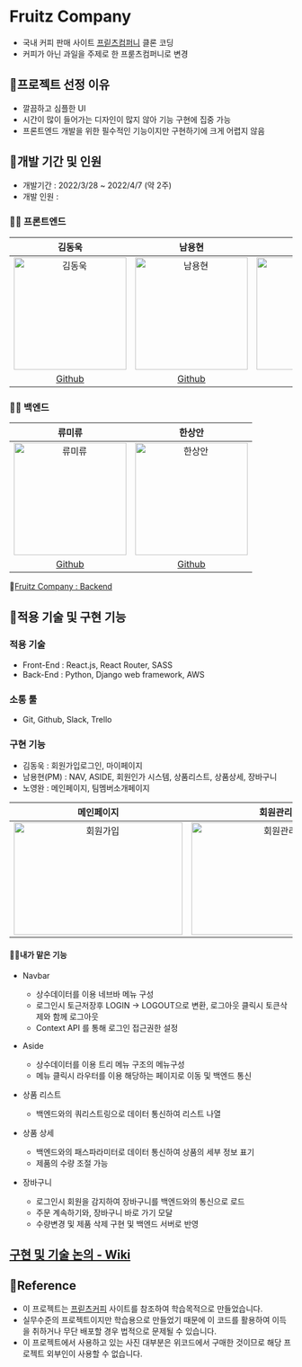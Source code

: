 # Fruitz Company
- 국내 커피 판매 사이트 [프릳츠컴퍼니](https://fritz.co.kr/) 클론 코딩
- 커피가 아닌 과일을 주제로 한 프룯츠컴퍼니로 변경

## 📌프로젝트 선정 이유
- 깔끔하고 심플한 UI
- 시간이 많이 들어가는 디자인이 많지 않아 기능 구현에 집중 가능
- 프론트엔드 개발을 위한 필수적인 기능이지만 구현하기에 크게 어렵지 않음


## 📌개발 기간 및 인원

- 개발기간 : 2022/3/28 ~ 2022/4/7 (약 2주)
- 개발 인원 :
### 🧑‍💻 프론트엔드
|김동욱|남용현|노영완|
|:----:|:----:|:----:|
|<img width="200" height="200" alt="김동욱" src="https://user-images.githubusercontent.com/95746551/162573111-31bcb64a-e7c9-4ded-88a8-5e5eaa512bab.JPG">|<img width="200" height="200" alt="남용현" src="https://user-images.githubusercontent.com/95746551/162573146-2b6f6d85-c928-4fd0-ba62-94644140fa53.png">|<img width="200" height="200" alt="노영완" src="https://user-images.githubusercontent.com/95746551/162573168-cf925827-c623-47f3-b02b-b40ac7e5fdc7.png">|
|[Github](https://github.com/dan2dong)|[Github](https://github.com/sunnyfterrain)|[Github](https://github.com/nohnohnohnoh)|

### 🧑‍💻 백엔드
|류미류|한상안|
|:----:|:----:|
|<img width="200" height="200" alt="류미류" src="https://user-images.githubusercontent.com/95746551/162573414-d623d83b-91c4-4713-b9b1-6ac5fd93d488.JPG">|<img width="200" height="200" alt="한상안" src="https://user-images.githubusercontent.com/95746551/162573392-6abdda80-b63d-4cd4-8efe-705a5d6d07d6.png">|
|[Github](https://github.com/mquat)|[Github](https://github.com/sangahnhan)|

🔗[Fruitz Company : Backend](https://github.com/wecode-bootcamp-korea/31-1st-TheCreationOfWeb-backend)



## 📌적용 기술 및 구현 기능

### 적용 기술

- Front-End : React.js, React Router, SASS
- Back-End : Python, Django web framework, AWS

### 소통 툴

- Git, Github, Slack, Trello
  ​
### 구현 기능
 
- 김동욱 : 회원가입로그인, 마이페이지
- 남용현(PM) : NAV, ASIDE, 회원인가 시스템, 상품리스트, 상품상세, 장바구니
- 노영완 : 메인페이지, 팀멤버소개페이지

|메인페이지|회원관리|상품페이지|
|:---:|:---:|:---:|
|<img width="300" height="200" alt="회원가입" src="https://user-images.githubusercontent.com/95746551/162576974-3ff8621d-a1af-42ac-8655-0a1601669f4f.gif">|<img width="300" height="200" alt="회원관리" src="https://user-images.githubusercontent.com/95746551/162576969-6428e9f7-e756-4a7f-9e42-4cc082b38785.gif">|<img width="300" height="200" alt="회원가입" src="https://user-images.githubusercontent.com/95746551/162374253-77dfda2e-fbc5-4890-90c2-861b596dadf2.gif">

#### 🧑‍💻내가 맡은 기능
- Navbar
  - 상수데이터를 이용 네브바 메뉴 구성
  - 로그인시 토근저장후 LOGIN -> LOGOUT으로 변환, 로그아웃 클릭시 토큰삭제와 함께 로그아웃
  - Context API 를 통해 로그인 접근권한 설정
  
- Aside
  - 상수데이터를 이용 트리 메뉴 구조의 메뉴구성
  - 메뉴 클릭시 라우터를 이용 해당하는 페이지로 이동 및 백엔드 통신 
  
- 상품 리스트
  - 백엔드와의 쿼리스트링으로 데이터 통신하여 리스트 나열
  
- 상품 상세
  - 백엔드와의 패스파라미터로 데이터 통신하여 상품의 세부 정보 표기
  - 제품의 수량 조절 가능
  
- 장바구니
  - 로그인시 회원을 감지하여 장바구니를 백엔드와의 통신으로 로드
  - 주문 계속하기와, 장바구니 바로 가기 모달    
  - 수량변경 및 제품 삭제 구현 및 백엔드 서버로 반영
  
## [구현 및 기술 논의 - Wiki](https://github.com/sunnyfterrain/31-1st-TheCreationOfWeb-frontend.wiki.git)
  
## 📌Reference

- 이 프로젝트는 [프릳츠커피](https://fritz.co.kr/) 사이트를 참조하여 학습목적으로 만들었습니다.
- 실무수준의 프로젝트이지만 학습용으로 만들었기 때문에 이 코드를 활용하여 이득을 취하거나 무단 배포할 경우 법적으로 문제될 수 있습니다.
- 이 프로젝트에서 사용하고 있는 사진 대부분은 위코드에서 구매한 것이므로 해당 프로젝트 외부인이 사용할 수 없습니다.
